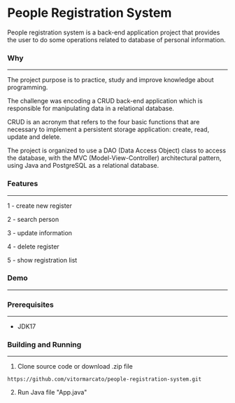 # People Registration System

People registration system is a back-end application project that provides the user to do some operations related to database of personal information.

### Why
---

The project purpose is to practice, study and improve knowledge about programming.

The challenge was encoding a CRUD back-end application which is responsible for manipulating data in a relational database.

CRUD is an acronym that refers to the four basic functions that are necessary to implement a persistent storage application: create, read, update and delete.

The project is organized to use a DAO (Data Access Object) class to access the database, with the MVC (Model-View-Controller) architectural pattern, using Java and PostgreSQL as a relational database.

### Features
---

1 - create new register

2 - search person

3 - update information

4 - delete register

5 - show registration list

### Demo
---


### Prerequisites
---

  - JDK17 
  
### Building and Running
---

  1. Clone source code or download .zip file
  
  `https://github.com/vitormarcato/people-registration-system.git`
  		  
  
  2. Run Java file "App.java"
